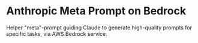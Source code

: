 # Anthropic Meta Prompt on Bedrock
Helper "meta"-prompt guiding Claude to generate high-quality prompts for specific tasks, via AWS Bedrock service.
